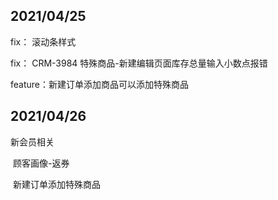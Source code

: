 ## 2021/04/25

fix：    滚动条样式

fix：    CRM-3984  特殊商品-新建编辑页面库存总量输入小数点报错

feature：新建订单添加商品可以添加特殊商品



## 2021/04/26

新会员相关

​	顾客画像-返券

​	新建订单添加特殊商品

